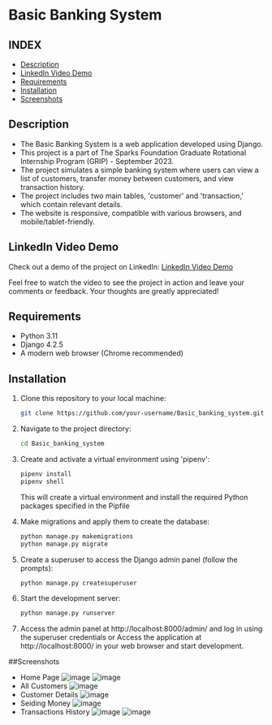 # Basic Banking System

## INDEX

- [Description](#description)
- [LinkedIn Video Demo](#linkedin-video-demo)
- [Requirements](#requirements)
- [Installation](#installation)
- [Screenshots](#screenshots)

## Description

- The Basic Banking System is a web application developed using Django.
- This project is a part of The Sparks Foundation Graduate Rotational Internship Program (GRIP) - September 2023.
- The project simulates a simple banking system where users can view a list of customers, transfer money between customers, and view transaction history.
- The project includes two main tables, 'customer' and 'transaction,' which contain relevant details.
- The website is responsive, compatible with various browsers, and mobile/tablet-friendly.

## LinkedIn Video Demo

Check out a demo of the project on LinkedIn: [LinkedIn Video Demo](https://www.linkedin.com/posts/mustafaahassan_thesparksfoundation-webdevelopment-internship-activity-7110183314832932864-12pf?utm_source=share&utm_medium=member_desktop)

Feel free to watch the video to see the project in action and leave your comments or feedback. Your thoughts are greatly appreciated!

## Requirements

- Python 3.11
- Django 4.2.5
- A modern web browser (Chrome recommended)

## Installation

1. Clone this repository to your local machine:

   ```bash
   git clone https://github.com/your-username/Basic_banking_system.git
   ```
2. Navigate to the project directory:
   ```bash
   cd Basic_banking_system
   ```
3. Create and activate a virtual environment using 'pipenv':
   ```bash
   pipenv install
   pipenv shell
   ```
   This will create a virtual environment and install the required Python packages specified in the Pipfile
4. Make migrations and apply them to create the database:
   ```bash
   python manage.py makemigrations
   python manage.py migrate
   ```
5. Create a superuser to access the Django admin panel (follow the prompts):
   ```bash
   python manage.py createsuperuser
   ```
6. Start the development server:
   ```bash
   python manage.py runserver
   ```
7. Access the admin panel at http://localhost:8000/admin/ and log in using the superuser credentials
   or Access the application at http://localhost:8000/ in your web browser and start development.

##Screenshots
- Home Page
![image](https://github.com/pyMustafa/Basic_banking_system/assets/31818881/499f3435-379d-4c33-a854-72fa7d005941)
![image](https://github.com/pyMustafa/Basic_banking_system/assets/31818881/fc83a0b9-43a6-4343-b13b-41fe35645a8e)
- All Customers
![image](https://github.com/pyMustafa/Basic_banking_system/assets/31818881/8fc9a163-e3b8-4a91-8b9b-4372ecacdf35)
- Customer Details
![image](https://github.com/pyMustafa/Basic_banking_system/assets/31818881/9b3b62b4-889e-494c-8b1a-01c887cecf65)
- Seiding Money
![image](https://github.com/pyMustafa/Basic_banking_system/assets/31818881/25a8fc55-0c46-469d-9e52-90983307db41)
- Transactions History
![image](https://github.com/pyMustafa/Basic_banking_system/assets/31818881/a1950a0f-053c-4034-980c-2f2a92af3bd3)
![image](https://github.com/pyMustafa/Basic_banking_system/assets/31818881/5947b19c-8174-427e-a27c-2c67aa4baa34)






